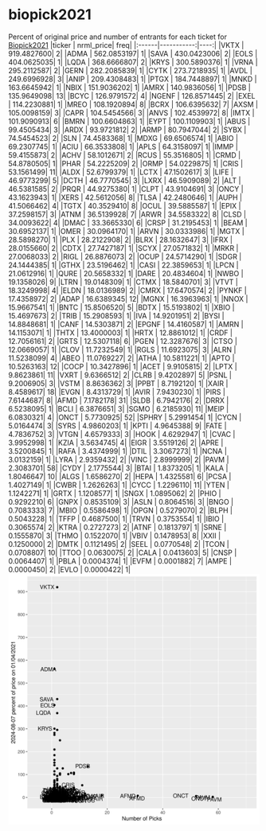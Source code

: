 # biopick2021
Percent of original price and number of entrants for each ticket for [Biopick2021](https://twitter.com/hashtag/Biopick2021)
|ticker |  nrml_price| freq|
|:------|-----------:|----:|
|VKTX   | 919.4827600|    2|
|ADMA   | 562.0853197|    1|
|SAVA   | 430.0423006|    2|
|EOLS   | 404.0625035|    1|
|LQDA   | 368.6666807|    2|
|KRYS   | 300.5890376|    1|
|VRNA   | 295.2112587|    2|
|GERN   | 282.2085839|    1|
|CYTK   | 273.7218935|    1|
|AVDL   | 249.6996928|    3|
|ANIP   | 209.4308483|    1|
|PTGX   | 184.7448897|    1|
|MNKD   | 163.6645942|    1|
|NBIX   | 151.9036202|    1|
|AMRX   | 140.9836056|    1|
|PDSB   | 135.9649098|   13|
|BCYC   | 126.9791572|    4|
|NGENF  | 126.8571445|    2|
|EXEL   | 114.2230881|    1|
|MREO   | 108.1920894|    8|
|BCRX   | 106.6395632|    7|
|AXSM   | 105.0098159|    3|
|CAPR   | 104.5454566|    3|
|ANVS   | 102.4539972|    8|
|IMTX   | 101.9090913|    6|
|BMRN   | 100.6604863|    1|
|EYPT   | 100.1109903|    1|
|ABUS   |  99.4505434|    3|
|ARDX   |  93.9721812|    2|
|ARMP   |  80.7947044|    2|
|SYBX   |  74.5454523|    2|
|SLN    |  74.4583368|    1|
|MDXG   |  69.6506574|    1|
|ABIO   |  69.2307745|    1|
|ACIU   |  66.3533808|    1|
|APLS   |  64.3158097|    1|
|IMMP   |  59.4155873|    2|
|ACHV   |  58.1012671|    2|
|RCUS   |  55.3516805|    1|
|CRMD   |  54.8780505|    1|
|PHAR   |  54.2225209|    2|
|ORMP   |  54.0229875|    1|
|CRIS   |  53.1561499|   11|
|ALDX   |  52.6799379|    1|
|LCTX   |  47.1502617|    3|
|LIFE   |  46.9773299|    5|
|DCTH   |  46.7770545|    3|
|LXRX   |  46.5909089|    2|
|ALT    |  46.5381585|    2|
|PRQR   |  44.9275380|    1|
|CLPT   |  43.9104691|    3|
|ONCY   |  43.1623943|    1|
|XERS   |  42.5612056|    8|
|TLSA   |  42.2480646|    1|
|AUPH   |  41.5066462|    4|
|TGTX   |  40.3529410|    8|
|OCUL   |  39.5885587|    1|
|EPIX   |  37.2598157|    3|
|ATNM   |  36.5139928|    7|
|ARWR   |  34.5583322|    8|
|CLSD   |  34.0093622|    4|
|DMAC   |  33.3665330|    6|
|CRSP   |  31.2195453|    1|
|BEAM   |  30.6952137|    1|
|OMER   |  30.0964170|    1|
|ARVN   |  30.0333986|    1|
|MGTX   |  28.5898270|    1|
|PLX    |  28.2122908|    2|
|BLRX   |  28.1632647|    3|
|IFRX   |  28.0155660|    2|
|CDTX   |  27.7427187|    1|
|SCYX   |  27.0571832|    1|
|MRKR   |  27.0068033|    2|
|RIGL   |  26.8876073|    2|
|OCUP   |  24.5714290|    1|
|SDGR   |  24.1444385|    1|
|GTHX   |  23.5196462|    1|
|CASI   |  22.3859653|    1|
|LPCN   |  21.0612916|    1|
|QURE   |  20.5658332|    1|
|DARE   |  20.4834604|    1|
|NWBO   |  19.1358026|    9|
|LTRN   |  19.0148309|    1|
|CTMX   |  18.5840701|    3|
|VTVT   |  18.3249998|    4|
|ELDN   |  18.0136989|    2|
|CMRX   |  17.6470574|    2|
|PYNKF  |  17.4358972|    2|
|ADAP   |  16.6389345|   12|
|MGNX   |  16.3963963|    1|
|NNOX   |  15.9667541|    1|
|BNTC   |  15.8506520|    5|
|BDTX   |  15.5193802|    1|
|XBIO   |  15.4697673|    2|
|TRIB   |  15.2908593|    1|
|IVA    |  14.9201951|    2|
|BYSI   |  14.8848681|    1|
|CANF   |  14.5303871|    2|
|EPGNF  |  14.4160587|    1|
|AMRN   |  14.1153071|    1|
|THTX   |  13.4000003|    1|
|HRTX   |  12.8861012|    1|
|CRDF   |  12.7056161|    2|
|GRTS   |  12.5307118|    6|
|PGEN   |  12.3287676|    3|
|CTSO   |  12.0669057|    1|
|CLOV   |  11.7232549|    1|
|RGLS   |  11.6923075|    3|
|ALRN   |  11.5238099|    4|
|ABEO   |  11.0769227|    2|
|ATHA   |  10.5811221|    1|
|APTO   |  10.5263163|   12|
|COCP   |  10.3427896|    1|
|ACET   |   9.9105815|    2|
|LPTX   |   9.8623861|   11|
|VXRT   |   9.6366512|    2|
|CLRB   |   9.4202897|    5|
|PSNL   |   9.2006905|    3|
|VSTM   |   8.8636362|    3|
|PPBT   |   8.7192120|    1|
|XAIR   |   8.4589617|   18|
|EVGN   |   8.4313729|    1|
|AVIR   |   7.9430230|    1|
|PIRS   |   7.6144687|    8|
|AFMD   |   7.1782178|   31|
|SLDB   |   6.7942176|    2|
|DRRX   |   6.5238095|    1|
|BCLI   |   6.3876651|    3|
|SGMO   |   6.2185930|   11|
|MEIP   |   6.0830321|    4|
|ONCT   |   5.7730925|   52|
|SPHRY  |   5.2991454|    1|
|CYCN   |   5.0164474|    3|
|SYRS   |   4.9860203|    1|
|KPTI   |   4.9645388|    9|
|FATE   |   4.7836752|    3|
|VTGN   |   4.6579333|    3|
|HOOK   |   4.6292947|    1|
|CVAC   |   3.9952998|    1|
|KZIA   |   3.5634745|    4|
|EIGR   |   3.5519126|    2|
|APRE   |   3.5200845|    1|
|RAFA   |   3.4374999|    1|
|DTIL   |   3.3067273|    1|
|NCNA   |   3.0132159|    1|
|LYRA   |   2.9359432|    2|
|VINC   |   2.8999999|    2|
|PAVM   |   2.3083701|   58|
|CYDY   |   2.1775544|    3|
|BTAI   |   1.8373205|    1|
|KALA   |   1.8046647|   10|
|ALGS   |   1.6586270|    2|
|HEPA   |   1.4325581|    6|
|PCSA   |   1.4027149|    1|
|CWBR   |   1.2626263|    1|
|CYCC   |   1.2296110|   11|
|YTEN   |   1.1242271|    1|
|GRTX   |   1.1208577|    1|
|SNGX   |   1.0895062|    2|
|PHIO   |   0.9292210|    6|
|GNPX   |   0.8535109|    3|
|ASLN   |   0.8064516|    3|
|BNGO   |   0.7083333|    7|
|MBIO   |   0.5586498|    1|
|OPGN   |   0.5279070|    2|
|BLPH   |   0.5043228|    1|
|TFFP   |   0.4687500|    1|
|TRVN   |   0.3753554|    1|
|IBIO   |   0.3065574|    2|
|KTRA   |   0.2727273|    2|
|ATNF   |   0.1813797|    1|
|SRNE   |   0.1555870|    3|
|THMO   |   0.1522070|    1|
|VBIV   |   0.1478953|    8|
|XXII   |   0.1250000|    2|
|DMTK   |   0.1121495|    2|
|SEEL   |   0.0770548|    2|
|TCON   |   0.0708807|   10|
|TTOO   |   0.0630075|    2|
|CALA   |   0.0413603|    5|
|CNSP   |   0.0064407|    1|
|PBLA   |   0.0004374|    1|
|EVFM   |   0.0001882|    7|
|AMPE   |   0.0000450|    2|
|EVLO   |   0.0000422|    1|
![retvspicks](biopicks.png?raw=true)
